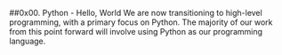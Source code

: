 ##0x00. Python - Hello, World
We are now transitioning to high-level programming, with a primary focus on Python. The majority of our work from this point forward will involve using Python as our programming language.